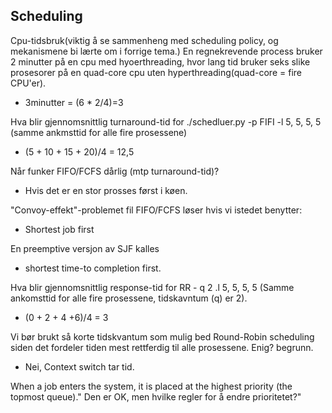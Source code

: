 ## Scheduling
Cpu-tidsbruk(viktig å se sammenheng med scheduling policy, og mekanismene bi lærte om i forrige tema.)
En regnekrevende process bruker 2 minutter på en cpu med hyoerthreading, hvor lang tid bruker seks slike prosesorer på en quad-core cpu uten hyperthreading(quad-core = fire CPU'er).

- 3minutter = (6 * 2/4)=3

Hva blir gjennomsnittlig turnaround-tid for ./schedluer.py -p FIFI -l 5, 5, 5, 5
(samme ankmsttid for alle fire prosessene)

- (5 + 10 + 15 + 20)/4 = 12,5

Når funker FIFO/FCFS dårlig (mtp turnaround-tid)?

- Hvis det er en stor prosses først i køen.

"Convoy-effekt"-problemet fil FIFO/FCFS løser hvis vi istedet benytter:

- Shortest job first

En preemptive versjon av SJF kalles

- shortest time-to completion first.

Hva blir gjennomsnittlig response-tid for RR - q 2 .l 5, 5, 5, 5 (Samme ankomsttid for alle fire prosessene, tidskavntum (q) er 2).

- (0 + 2 + 4 +6)/4 = 3

Vi bør brukt så korte tidskvantum som mulig bed Round-Robin scheduling siden det fordeler tiden mest rettferdig til alle prosessene. Enig? begrunn.

- Nei, Context switch tar tid. 

When a job enters the system, it is placed at the highest priority (the topmost queue)." Den er OK, men hvilke regler for å endre prioritetet?"






